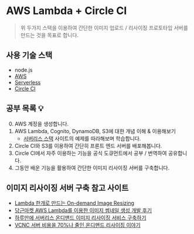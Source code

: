 # AWS Lambda + Circle CI
> 위 두가지 스택을 이용하여 간단한 이미지 업로드 / 리사이징 프로토타입 서버를 만드는 것을 목표로 합니다.

## 사용 기술 스택
- node.js
- [AWS](https://aws.amazon.com/ko/)
- [Serverless](https://serverless.com/?gclid=Cj0KCQjwzozsBRCNARIsAEM9kBPZJI685tdxiuakzBZnCztcthuOP6C8mtFB_6jalFNkdUbrZf0Y14YaAtvGEALw_wcB)
- [Circle CI](https://circleci.com)

## 공부 목록 :bulb:
0. AWS 계정을 생성합니다.
1. AWS Lambda, Cognito, DynamoDB, S3에 대한 개념 이해 & 이용해보기
    - [서버리스 스택](https://serverless-stack.com) 사이트의 예제를 따라해보며 학습합니다.
2. Circle CI와 S3를 이용하여 간단히 프론트 엔드 서버를 배포해봅니다.
3. Circle CI에서 자주 이용하는 기능을 공식 도큐먼트에서 공부 / 번역하여 공유합니다.
4. 그동안 배운 기능을 활용하여 간단한 이미지 리사이징 서버를 구축합니다.

## 이미지 리사이징 서버 구축 참고 사이트
- [Lambda 한개로 만드는 On-demand Image Resizing](https://engineering.huiseoul.com/lambda-%ED%95%9C%EA%B0%9C%EB%A1%9C-%EB%A7%8C%EB%93%9C%EB%8A%94-on-demand-image-resizing-d48167cc1c31)
- [당근마켓 AWS Lambda를 이용한 이미지 썸네일 생성 개발 후기](https://medium.com/daangn/aws-lambda%EB%A5%BC-%EC%9D%B4%EC%9A%A9%ED%95%9C-%EC%9D%B4%EB%AF%B8%EC%A7%80-%EC%8D%B8%EB%84%A4%EC%9D%BC-%EC%83%9D%EC%84%B1-%EA%B0%9C%EB%B0%9C-%ED%9B%84%EA%B8%B0-acc278d49980)
- [하루만에 서버리스 온디맨드 이미지 리사이징 서비스 구축하기](https://todait.github.io/image-resizing-service)
- [VCNC 서버 비용을 70%나 줄인 온디맨드 리사이징 이야기](http://engineering.vcnc.co.kr/2016/05/ondemand-image-resizing/) 